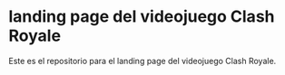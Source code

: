 # landing page del videojuego Clash Royale
Este es el repositorio para el landing page del videojuego Clash Royale.
